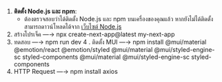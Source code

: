 1. **ติดตั้ง Node.js และ npm**:
    - ต้องตรวจสอบว่าได้ติดตั้ง Node.js และ npm บนเครื่องของคุณแล้ว หากยังไม่ได้ติดตั้งสามารถดาวน์โหลดได้จาก [เว็บไซต์ Node.js](https://nodejs.org/)
2. สร้างโปรเจ็ค —→ npx create-next-app@latest my-next-app
3. ทดสอบ —→ npm run dev
4 . ติดตั้ง MUI —→ npm install @mui/material @emotion/react @emotion/styled @mui/material @mui/styled-engine-sc styled-components @mui/material @mui/styled-engine-sc styled-components
5. HTTP Request  —→ npm install axios
